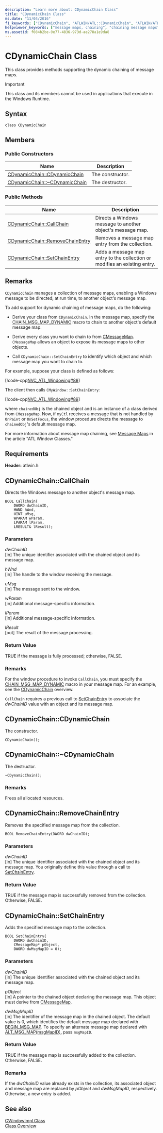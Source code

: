```yaml
---
description: "Learn more about: CDynamicChain Class"
title: "CDynamicChain Class"
ms.date: "11/04/2016"
f1_keywords: ["CDynamicChain", "ATLWIN/ATL::CDynamicChain", "ATLWIN/ATL::CDynamicChain::CDynamicChain", "ATLWIN/ATL::CDynamicChain::CallChain", "ATLWIN/ATL::CDynamicChain::RemoveChainEntry", "ATLWIN/ATL::CDynamicChain::SetChainEntry"]
helpviewer_keywords: ["message maps, chaining", "chaining message maps", "CDynamicChain class"]
ms.assetid: f084b2be-0e77-4836-973d-ae278a1e9da8
---
```

# CDynamicChain Class

This class provides methods supporting the dynamic chaining of message maps.

> [!IMPORTANT]
> This class and its members cannot be used in applications that execute in the Windows Runtime.

## Syntax

```
class CDynamicChain
```

## Members

### Public Constructors

|Name|Description|
|----------|-----------------|
|[CDynamicChain::CDynamicChain](#cdynamicchain)|The constructor.|
|[CDynamicChain::~CDynamicChain](#dtor)|The destructor.|

### Public Methods

|Name|Description|
|----------|-----------------|
|[CDynamicChain::CallChain](#callchain)|Directs a Windows message to another object's message map.|
|[CDynamicChain::RemoveChainEntry](#removechainentry)|Removes a message map entry from the collection.|
|[CDynamicChain::SetChainEntry](#setchainentry)|Adds a message map entry to the collection or modifies an existing entry.|

## Remarks

`CDynamicChain` manages a collection of message maps, enabling a Windows message to be directed, at run time, to another object's message map.

To add support for dynamic chaining of message maps, do the following:

- Derive your class from `CDynamicChain`. In the message map, specify the [CHAIN_MSG_MAP_DYNAMIC](message-map-macros-atl.md#chain_msg_map_dynamic) macro to chain to another object's default message map.

- Derive every class you want to chain to from [CMessageMap](../../atl/reference/cmessagemap-class.md). `CMessageMap` allows an object to expose its message maps to other objects.

- Call `CDynamicChain::SetChainEntry` to identify which object and which message map you want to chain to.

For example, suppose your class is defined as follows:

[!code-cpp[NVC_ATL_Windowing#88](../../atl/codesnippet/cpp/cdynamicchain-class_1.h)]

The client then calls `CMyWindow::SetChainEntry`:

[!code-cpp[NVC_ATL_Windowing#89](../../atl/codesnippet/cpp/cdynamicchain-class_2.cpp)]

where `chainedObj` is the chained object and is an instance of a class derived from `CMessageMap`. Now, if `myCtl` receives a message that is not handled by `OnPaint` or `OnSetFocus`, the window procedure directs the message to `chainedObj`'s default message map.

For more information about message map chaining, see [Message Maps](../../atl/message-maps-atl.md) in the article "ATL Window Classes."

## Requirements

**Header:** atlwin.h

## <a name="callchain"></a> CDynamicChain::CallChain

Directs the Windows message to another object's message map.

```
BOOL CallChain(
    DWORD dwChainID,
    HWND hWnd,
    UINT uMsg,
    WPARAM wParam,
    LPARAM lParam,
    LRESULT& lResult);
```

### Parameters

*dwChainID*<br/>
[in] The unique identifier associated with the chained object and its message map.

*hWnd*<br/>
[in] The handle to the window receiving the message.

*uMsg*<br/>
[in] The message sent to the window.

*wParam*<br/>
[in] Additional message-specific information.

*lParam*<br/>
[in] Additional message-specific information.

*lResult*<br/>
[out] The result of the message processing.

### Return Value

TRUE if the message is fully processed; otherwise, FALSE.

### Remarks

For the window procedure to invoke `CallChain`, you must specify the [CHAIN_MSG_MAP_DYNAMIC](message-map-macros-atl.md#chain_msg_map_dynamic) macro in your message map. For an example, see the [CDynamicChain](../../atl/reference/cdynamicchain-class.md) overview.

`CallChain` requires a previous call to [SetChainEntry](#setchainentry) to associate the *dwChainID* value with an object and its message map.

## <a name="cdynamicchain"></a> CDynamicChain::CDynamicChain

The constructor.

```
CDynamicChain();
```

## <a name="dtor"></a> CDynamicChain::~CDynamicChain

The destructor.

```
~CDynamicChain();
```

### Remarks

Frees all allocated resources.

## <a name="removechainentry"></a> CDynamicChain::RemoveChainEntry

Removes the specified message map from the collection.

```
BOOL RemoveChainEntry(DWORD dwChainID);
```

### Parameters

*dwChainID*<br/>
[in] The unique identifier associated with the chained object and its message map. You originally define this value through a call to [SetChainEntry](#setchainentry).

### Return Value

TRUE if the message map is successfully removed from the collection. Otherwise, FALSE.

## <a name="setchainentry"></a> CDynamicChain::SetChainEntry

Adds the specified message map to the collection.

```
BOOL SetChainEntry(
    DWORD dwChainID,
    CMessageMap* pObject,
    DWORD dwMsgMapID = 0);
```

### Parameters

*dwChainID*<br/>
[in] The unique identifier associated with the chained object and its message map.

*pObject*<br/>
[in] A pointer to the chained object declaring the message map. This object must derive from [CMessageMap](../../atl/reference/cmessagemap-class.md).

*dwMsgMapID*<br/>
[in] The identifier of the message map in the chained object. The default value is 0, which identifies the default message map declared with [BEGIN_MSG_MAP](message-map-macros-atl.md#begin_msg_map). To specify an alternate message map declared with [ALT_MSG_MAP(msgMapID)](message-map-macros-atl.md#alt_msg_map), pass `msgMapID`.

### Return Value

TRUE if the message map is successfully added to the collection. Otherwise, FALSE.

### Remarks

If the *dwChainID* value already exists in the collection, its associated object and message map are replaced by *pObject* and *dwMsgMapID*, respectively. Otherwise, a new entry is added.

## See also

[CWindowImpl Class](../../atl/reference/cwindowimpl-class.md)<br/>
[Class Overview](../../atl/atl-class-overview.md)
